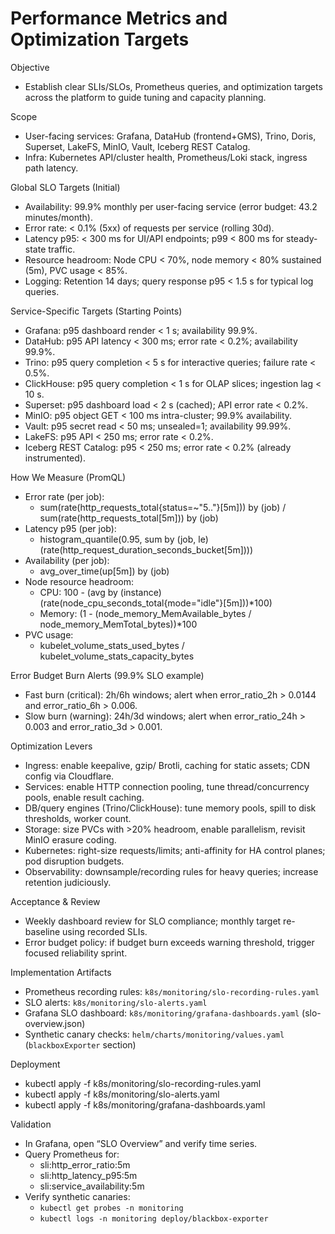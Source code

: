 # Performance Metrics and Optimization Targets

Objective
- Establish clear SLIs/SLOs, Prometheus queries, and optimization targets across the platform to guide tuning and capacity planning.

Scope
- User-facing services: Grafana, DataHub (frontend+GMS), Trino, Doris, Superset, LakeFS, MinIO, Vault, Iceberg REST Catalog.
- Infra: Kubernetes API/cluster health, Prometheus/Loki stack, ingress path latency.

Global SLO Targets (Initial)
- Availability: 99.9% monthly per user-facing service (error budget: 43.2 minutes/month).
- Error rate: < 0.1% (5xx) of requests per service (rolling 30d).
- Latency p95: < 300 ms for UI/API endpoints; p99 < 800 ms for steady-state traffic.
- Resource headroom: Node CPU < 70%, node memory < 80% sustained (5m), PVC usage < 85%.
- Logging: Retention 14 days; query response p95 < 1.5 s for typical log queries.

Service-Specific Targets (Starting Points)
- Grafana: p95 dashboard render < 1 s; availability 99.9%.
- DataHub: p95 API latency < 300 ms; error rate < 0.2%; availability 99.9%.
- Trino: p95 query completion < 5 s for interactive queries; failure rate < 0.5%.
- ClickHouse: p95 query completion < 1 s for OLAP slices; ingestion lag < 10 s.
- Superset: p95 dashboard load < 2 s (cached); API error rate < 0.2%.
- MinIO: p95 object GET < 100 ms intra-cluster; 99.9% availability.
- Vault: p95 secret read < 50 ms; unsealed=1; availability 99.99%.
- LakeFS: p95 API < 250 ms; error rate < 0.2%.
- Iceberg REST Catalog: p95 < 250 ms; error rate < 0.2% (already instrumented).

How We Measure (PromQL)
- Error rate (per job):
  - sum(rate(http_requests_total{status=~"5.."}[5m])) by (job)
    /
    sum(rate(http_requests_total[5m])) by (job)
- Latency p95 (per job):
  - histogram_quantile(0.95, sum by (job, le) (rate(http_request_duration_seconds_bucket[5m])))
- Availability (per job):
  - avg_over_time(up[5m]) by (job)
- Node resource headroom:
  - CPU: 100 - (avg by (instance) (rate(node_cpu_seconds_total{mode="idle"}[5m]))*100)
  - Memory: (1 - (node_memory_MemAvailable_bytes / node_memory_MemTotal_bytes))*100
- PVC usage:
  - kubelet_volume_stats_used_bytes / kubelet_volume_stats_capacity_bytes

Error Budget Burn Alerts (99.9% SLO example)
- Fast burn (critical): 2h/6h windows; alert when error_ratio_2h > 0.0144 and error_ratio_6h > 0.006.
- Slow burn (warning): 24h/3d windows; alert when error_ratio_24h > 0.003 and error_ratio_3d > 0.001.

Optimization Levers
- Ingress: enable keepalive, gzip/ Brotli, caching for static assets; CDN config via Cloudflare.
- Services: enable HTTP connection pooling, tune thread/concurrency pools, enable result caching.
- DB/query engines (Trino/ClickHouse): tune memory pools, spill to disk thresholds, worker count.
- Storage: size PVCs with >20% headroom, enable parallelism, revisit MinIO erasure coding.
- Kubernetes: right-size requests/limits; anti-affinity for HA control planes; pod disruption budgets.
- Observability: downsample/recording rules for heavy queries; increase retention judiciously.

Acceptance & Review
- Weekly dashboard review for SLO compliance; monthly target re-baseline using recorded SLIs.
- Error budget policy: if budget burn exceeds warning threshold, trigger focused reliability sprint.

Implementation Artifacts
- Prometheus recording rules: `k8s/monitoring/slo-recording-rules.yaml`
- SLO alerts: `k8s/monitoring/slo-alerts.yaml`
- Grafana SLO dashboard: `k8s/monitoring/grafana-dashboards.yaml` (slo-overview.json)
- Synthetic canary checks: `helm/charts/monitoring/values.yaml` (`blackboxExporter` section)

Deployment
- kubectl apply -f k8s/monitoring/slo-recording-rules.yaml
- kubectl apply -f k8s/monitoring/slo-alerts.yaml
- kubectl apply -f k8s/monitoring/grafana-dashboards.yaml

Validation
- In Grafana, open “SLO Overview” and verify time series.
- Query Prometheus for:
  - sli:http_error_ratio:5m
  - sli:http_latency_p95:5m
  - sli:service_availability:5m
- Verify synthetic canaries:
  - `kubectl get probes -n monitoring`
  - `kubectl logs -n monitoring deploy/blackbox-exporter`
